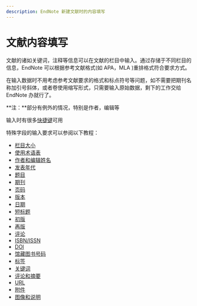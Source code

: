 ```yaml
---
description: EndNote 新建文献时的内容填写
---
```


# 文献内容填写

文献的诸如关键词，注释等信息可以在文献的栏目中输入。通过存储于不同栏目的信息，EndNote 可以根据参考文献格式\(如 APA，MLA \)重排格式符合要求方式。

在输入数据时不用考虑参考文献要求的格式和标点符号等问题，如不需要把期刊名称加引号斜体，或者卷使用缩写形式，只需要输入原始数据，剩下的工作交给 EndNote 办就行了。

**注：**部分有例外的情况，特别是作者，编辑等

输入时有很多[快捷键](keyboard_commands.htm)可用

特殊字段的输入要求可以参阅以下教程：

* [栏目大小](Field_Size_Restrictions.htm)
* [使用术语表](using_TermLsts_wDataEntry.htm)
* [作者和编辑姓名](author_and_editor_names.htm)
* [发表年代](year.htm)
* [题目](titles.htm)
* [期刊](journal_names.htm)
* [页码](pages.htm)
* [版本](edition.htm)
* [日期](date.htm)
* [短标题](short_title.htm)
* [初版](original_publication.htm)
* [再版](reprint_edition.htm)
* [评论](reviewed_item.htm)
* [ISBN/ISSN](isbn_issn.htm)
* [DOI](DOI.htm)
* [馆藏图书号码](call_number.htm)
* [标签](label.htm)
* [关键词](keywords.htm)
* [评论和摘要](notes_and_abstract.htm)
* [URL](url_UniformResrceLocatr.htm)
* [附件](file_attachments.htm)
* [图像和说明](figure_and_caption.htm)

